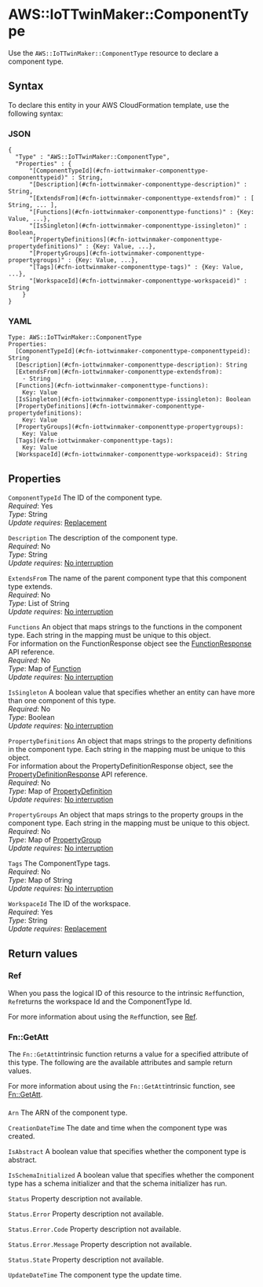 # AWS::IoTTwinMaker::ComponentType<a name="aws-resource-iottwinmaker-componenttype"></a>

Use the `AWS::IoTTwinMaker::ComponentType` resource to declare a component type\.

## Syntax<a name="aws-resource-iottwinmaker-componenttype-syntax"></a>

To declare this entity in your AWS CloudFormation template, use the following syntax:

### JSON<a name="aws-resource-iottwinmaker-componenttype-syntax.json"></a>

```
{
  "Type" : "AWS::IoTTwinMaker::ComponentType",
  "Properties" : {
      "[ComponentTypeId](#cfn-iottwinmaker-componenttype-componenttypeid)" : String,
      "[Description](#cfn-iottwinmaker-componenttype-description)" : String,
      "[ExtendsFrom](#cfn-iottwinmaker-componenttype-extendsfrom)" : [ String, ... ],
      "[Functions](#cfn-iottwinmaker-componenttype-functions)" : {Key: Value, ...},
      "[IsSingleton](#cfn-iottwinmaker-componenttype-issingleton)" : Boolean,
      "[PropertyDefinitions](#cfn-iottwinmaker-componenttype-propertydefinitions)" : {Key: Value, ...},
      "[PropertyGroups](#cfn-iottwinmaker-componenttype-propertygroups)" : {Key: Value, ...},
      "[Tags](#cfn-iottwinmaker-componenttype-tags)" : {Key: Value, ...},
      "[WorkspaceId](#cfn-iottwinmaker-componenttype-workspaceid)" : String
    }
}
```

### YAML<a name="aws-resource-iottwinmaker-componenttype-syntax.yaml"></a>

```
Type: AWS::IoTTwinMaker::ComponentType
Properties: 
  [ComponentTypeId](#cfn-iottwinmaker-componenttype-componenttypeid): String
  [Description](#cfn-iottwinmaker-componenttype-description): String
  [ExtendsFrom](#cfn-iottwinmaker-componenttype-extendsfrom): 
    - String
  [Functions](#cfn-iottwinmaker-componenttype-functions): 
    Key: Value
  [IsSingleton](#cfn-iottwinmaker-componenttype-issingleton): Boolean
  [PropertyDefinitions](#cfn-iottwinmaker-componenttype-propertydefinitions): 
    Key: Value
  [PropertyGroups](#cfn-iottwinmaker-componenttype-propertygroups): 
    Key: Value
  [Tags](#cfn-iottwinmaker-componenttype-tags): 
    Key: Value
  [WorkspaceId](#cfn-iottwinmaker-componenttype-workspaceid): String
```

## Properties<a name="aws-resource-iottwinmaker-componenttype-properties"></a>

`ComponentTypeId`  <a name="cfn-iottwinmaker-componenttype-componenttypeid"></a>
The ID of the component type\.  
*Required*: Yes  
*Type*: String  
*Update requires*: [Replacement](https://docs.aws.amazon.com/AWSCloudFormation/latest/UserGuide/using-cfn-updating-stacks-update-behaviors.html#update-replacement)

`Description`  <a name="cfn-iottwinmaker-componenttype-description"></a>
The description of the component type\.  
*Required*: No  
*Type*: String  
*Update requires*: [No interruption](https://docs.aws.amazon.com/AWSCloudFormation/latest/UserGuide/using-cfn-updating-stacks-update-behaviors.html#update-no-interrupt)

`ExtendsFrom`  <a name="cfn-iottwinmaker-componenttype-extendsfrom"></a>
The name of the parent component type that this component type extends\.  
*Required*: No  
*Type*: List of String  
*Update requires*: [No interruption](https://docs.aws.amazon.com/AWSCloudFormation/latest/UserGuide/using-cfn-updating-stacks-update-behaviors.html#update-no-interrupt)

`Functions`  <a name="cfn-iottwinmaker-componenttype-functions"></a>
An object that maps strings to the functions in the component type\. Each string in the mapping must be unique to this object\.  
For information on the FunctionResponse object see the [FunctionResponse](https://docs.aws.amazon.com/iot-twinmaker/latest/apireference/API_FunctionResponse.html) API reference\.  
*Required*: No  
*Type*: Map of [Function](aws-properties-iottwinmaker-componenttype-function.md)  
*Update requires*: [No interruption](https://docs.aws.amazon.com/AWSCloudFormation/latest/UserGuide/using-cfn-updating-stacks-update-behaviors.html#update-no-interrupt)

`IsSingleton`  <a name="cfn-iottwinmaker-componenttype-issingleton"></a>
A boolean value that specifies whether an entity can have more than one component of this type\.  
*Required*: No  
*Type*: Boolean  
*Update requires*: [No interruption](https://docs.aws.amazon.com/AWSCloudFormation/latest/UserGuide/using-cfn-updating-stacks-update-behaviors.html#update-no-interrupt)

`PropertyDefinitions`  <a name="cfn-iottwinmaker-componenttype-propertydefinitions"></a>
An object that maps strings to the property definitions in the component type\. Each string in the mapping must be unique to this object\.  
For information about the PropertyDefinitionResponse object, see the [PropertyDefinitionResponse](https://docs.aws.amazon.com/iot-twinmaker/latest/apireference/API_PropertyDefinitionResponse.html) API reference\.  
*Required*: No  
*Type*: Map of [PropertyDefinition](aws-properties-iottwinmaker-componenttype-propertydefinition.md)  
*Update requires*: [No interruption](https://docs.aws.amazon.com/AWSCloudFormation/latest/UserGuide/using-cfn-updating-stacks-update-behaviors.html#update-no-interrupt)

`PropertyGroups`  <a name="cfn-iottwinmaker-componenttype-propertygroups"></a>
An object that maps strings to the property groups in the component type\. Each string in the mapping must be unique to this object\.  
*Required*: No  
*Type*: Map of [PropertyGroup](aws-properties-iottwinmaker-componenttype-propertygroup.md)  
*Update requires*: [No interruption](https://docs.aws.amazon.com/AWSCloudFormation/latest/UserGuide/using-cfn-updating-stacks-update-behaviors.html#update-no-interrupt)

`Tags`  <a name="cfn-iottwinmaker-componenttype-tags"></a>
The ComponentType tags\.  
*Required*: No  
*Type*: Map of String  
*Update requires*: [No interruption](https://docs.aws.amazon.com/AWSCloudFormation/latest/UserGuide/using-cfn-updating-stacks-update-behaviors.html#update-no-interrupt)

`WorkspaceId`  <a name="cfn-iottwinmaker-componenttype-workspaceid"></a>
The ID of the workspace\.  
*Required*: Yes  
*Type*: String  
*Update requires*: [Replacement](https://docs.aws.amazon.com/AWSCloudFormation/latest/UserGuide/using-cfn-updating-stacks-update-behaviors.html#update-replacement)

## Return values<a name="aws-resource-iottwinmaker-componenttype-return-values"></a>

### Ref<a name="aws-resource-iottwinmaker-componenttype-return-values-ref"></a>

When you pass the logical ID of this resource to the intrinsic `Ref`function, `Ref`returns the workspace Id and the ComponentType Id\.

For more information about using the `Ref`function, see [Ref](https://docs.aws.amazon.com/AWSCloudFormation/latest/UserGuide/intrinsic-function-reference-ref.html)\.

### Fn::GetAtt<a name="aws-resource-iottwinmaker-componenttype-return-values-fn--getatt"></a>

The `Fn::GetAtt`intrinsic function returns a value for a specified attribute of this type\. The following are the available attributes and sample return values\.

For more information about using the `Fn::GetAtt`intrinsic function, see [Fn::GetAtt](https://docs.aws.amazon.com/AWSCloudFormation/latest/UserGuide/intrinsic-function-reference-getatt.html)\.

#### <a name="aws-resource-iottwinmaker-componenttype-return-values-fn--getatt-fn--getatt"></a>

`Arn`  <a name="Arn-fn::getatt"></a>
The ARN of the component type\.

`CreationDateTime`  <a name="CreationDateTime-fn::getatt"></a>
The date and time when the component type was created\.

`IsAbstract`  <a name="IsAbstract-fn::getatt"></a>
A boolean value that specifies whether the component type is abstract\.

`IsSchemaInitialized`  <a name="IsSchemaInitialized-fn::getatt"></a>
A boolean value that specifies whether the component type has a schema initializer and that the schema initializer has run\.

`Status`  <a name="Status-fn::getatt"></a>
Property description not available\.

`Status.Error`  <a name="Status.Error-fn::getatt"></a>
Property description not available\.

`Status.Error.Code`  <a name="Status.Error.Code-fn::getatt"></a>
Property description not available\.

`Status.Error.Message`  <a name="Status.Error.Message-fn::getatt"></a>
Property description not available\.

`Status.State`  <a name="Status.State-fn::getatt"></a>
Property description not available\.

`UpdateDateTime`  <a name="UpdateDateTime-fn::getatt"></a>
The component type the update time\.